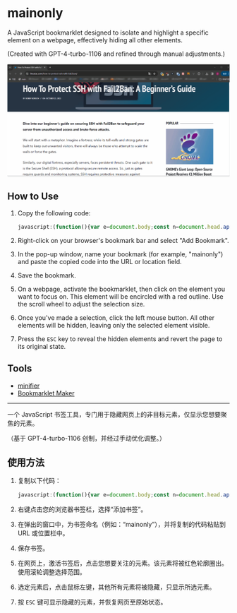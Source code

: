 # mainonly

A JavaScript bookmarklet designed to isolate and highlight a specific element on a webpage, effectively hiding all other elements.

(Created with GPT-4-turbo-1106 and refined through manual adjustments.)

![demo](mainonly.gif)

## How to Use

1. Copy the following code:

    ```JavaScript
    javascript:(function(){var e=document.body;const n=document.head.appendChild(document.createElement("style"));function t(n){n instanceof HTMLElement&&(e.classList.remove("mainonly"),(e=n).classList.add("mainonly"))}function o(e){t(e.target)}function i(e){e.preventDefault(),n.textContent=":not(.mainonly *, :has(.mainonly)) { display: none; }",m()}function d(n){n.preventDefault(),n.deltaY<0?t(e.parentElement):t(e.firstElementChild)}function m(){document.removeEventListener("mouseover",o),document.removeEventListener("click",i),document.removeEventListener("wheel",d)}n.textContent=".mainonly { outline: 2px solid red; }",document.addEventListener("mouseover",o),document.addEventListener("click",i),document.addEventListener("wheel",d,{passive:!1}),document.addEventListener("keydown",(function t(o){"Escape"===o.key&&(n.remove(),document.removeEventListener("keydown",t),m(),e?.classList.remove("mainonly"))}))}())
    ```

2. Right-click on your browser's bookmark bar and select "Add Bookmark".
3. In the pop-up window, name your bookmark (for example, "mainonly") and paste the copied code into the URL or location field.
4. Save the bookmark.
5. On a webpage, activate the bookmarklet, then click on the element you want to focus on. This element will be encircled with a red outline. Use the scroll wheel to adjust the selection size.
6. Once you've made a selection, click the left mouse button. All other elements will be hidden, leaving only the selected element visible.
7. Press the `ESC` key to reveal the hidden elements and revert the page to its original state.

## Tools

- [minifier](https://www.toptal.com/developers/javascript-minifier)
- [Bookmarklet Maker](https://caiorss.github.io/bookmarklet-maker/)

---

一个 JavaScript 书签工具，专门用于隐藏网页上的非目标元素，仅显示您想要聚焦的元素。

（基于 GPT-4-turbo-1106 创制，并经过手动优化调整。）

## 使用方法

1. 复制以下代码：

    ```JavaScript
    javascript:(function(){var e=document.body;const n=document.head.appendChild(document.createElement("style"));function t(n){n instanceof HTMLElement&&(e.classList.remove("mainonly"),(e=n).classList.add("mainonly"))}function o(e){t(e.target)}function i(e){e.preventDefault(),n.textContent=":not(.mainonly *, :has(.mainonly)) { display: none; }",m()}function d(n){n.preventDefault(),n.deltaY<0?t(e.parentElement):t(e.firstElementChild)}function m(){document.removeEventListener("mouseover",o),document.removeEventListener("click",i),document.removeEventListener("wheel",d)}n.textContent=".mainonly { outline: 2px solid red; }",document.addEventListener("mouseover",o),document.addEventListener("click",i),document.addEventListener("wheel",d,{passive:!1}),document.addEventListener("keydown",(function t(o){"Escape"===o.key&&(n.remove(),document.removeEventListener("keydown",t),m(),e?.classList.remove("mainonly"))}))}())
    ```

2. 右键点击您的浏览器书签栏，选择“添加书签”。
3. 在弹出的窗口中，为书签命名（例如：“mainonly”），并将复制的代码粘贴到 URL 或位置栏中。
4. 保存书签。
5. 在网页上，激活书签后，点击您想要关注的元素。该元素将被红色轮廓圈出。使用滚轮调整选择范围。
6. 选定元素后，点击鼠标左键，其他所有元素将被隐藏，只显示所选元素。
7. 按 `ESC` 键可显示隐藏的元素，并恢复网页至原始状态。
